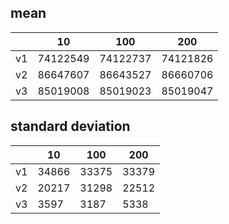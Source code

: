 ## mean
| |10|100|200|
|---|---|---|---|
|v1|74122549|74122737|74121826|
|v2|86647607|86643527|86660706|
|v3|85019008|85019023|85019047|
## standard deviation
| |10|100|200|
|---|---|---|---|
|v1|34866|33375|33379|
|v2|20217|31298|22512|
|v3|3597|3187|5338|

